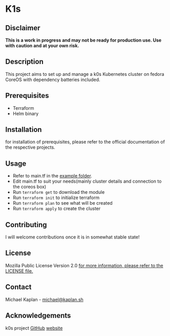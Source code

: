 # K1s

## Disclaimer

**This is a work in progress and may not be ready for production use.
Use with caution and at your own risk.**

## Description

This project aims to set up and manage a k0s Kubernetes cluster on fedora CoreOS with dependency 
batteries included.

## Prerequisites

- Terraform
- Helm binary

## Installation

for installation of prerequisites, please refer to the official documentation of the respective projects.

## Usage

 - Refer to main.tf in the [example folder](./example).
 - Edit main.tf to suit your needs(mainly cluster details and connection to the coreos box)
 - Run `terraform get` to download the module
 - Run `terraform init` to initialize terraform
 - Run `terraform plan` to see what will be created
 - Run `terraform apply` to create the cluster

## Contributing

I will welcome contributions once it is in somewhat stable state!

## License

Mozilla Public License Version 2.0
[for more information, please refer to the LICENSE file.](LICENSE)

## Contact

Michael Kaplan - michael@kaplan.sh

## Acknowledgements

k0s project [GitHub](https://github.com/k0sproject) [website](https://k0sproject.io/)